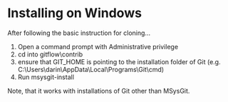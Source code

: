 Installing on Windows
=====================

After following the basic instruction for cloning...

1. Open a command prompt with Administrative privilege
2. cd into gitflow\contrib
3. ensure that GIT_HOME is pointing to the installation folder of Git (e.g. C:\Users\darin\AppData\Local\Programs\Git\cmd)
4. Run msysgit-install

Note, that it works with installations of Git other than MSysGit.


